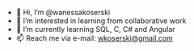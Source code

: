 - 👋 Hi, I’m @wanessakoserski
- 👀 I’m interested in learning from collaborative work
- 🌱 I’m currently learning SQL, C, C# and Angular
- 📫 Reach me via e-mail: wkoserski@gmail.com

<!---
wanessakoserski/wanessakoserski is a ✨ special ✨ repository because its `README.md` (this file) appears on your GitHub profile.
You can click the Preview link to take a look at your changes.
--->
